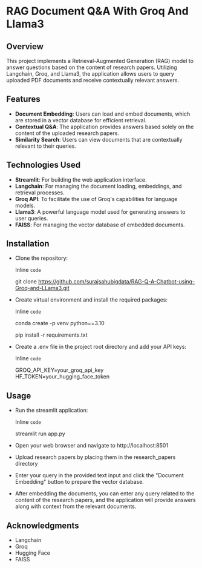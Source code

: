 # RAG Document Q&A With Groq And Llama3

## Overview
This project implements a Retrieval-Augmented Generation (RAG) model to answer questions based on the content of research papers. Utilizing Langchain, Groq, and Llama3, the application allows users to query uploaded PDF documents and receive contextually relevant answers.

## Features
+ **Document Embedding**: Users can load and embed documents, which are stored in a vector database for efficient retrieval.
+ **Contextual Q&A**: The application provides answers based solely on the content of the uploaded research papers.
+ **Similarity Search**: Users can view documents that are contextually relevant to their queries.

## Technologies Used
+ **Streamlit**: For building the web application interface.
+ **Langchain**: For managing the document loading, embeddings, and retrieval processes.
+ **Groq API**: To facilitate the use of Groq's capabilities for language models.
+ **Llama3**: A powerful language model used for generating answers to user queries.
+ **FAISS**: For managing the vector database of embedded documents.

## Installation
+ Clone the repository:

    Inline `code`

    git clone https://github.com/surajsahubigdata/RAG-Q-A-Chatbot-using-Groq-and-LLama3.git

+ Create virtual environment and install the required packages:

    Inline `code`

    conda create -p venv python==3.10

    pip install -r requirements.txt

+ Create a .env file in the project root directory and add your API keys:

    Inline `code`

    GROQ_API_KEY=your_groq_api_key
    HF_TOKEN=your_hugging_face_token

## Usage

+ Run the streamlit application:

    Inline `code`

    streamlit run app.py

+ Open your web browser and navigate to http://localhost:8501

+ Upload research papers by placing them in the research_papers directory

+ Enter your query in the provided text input and click the "Document Embedding" button to prepare the vector database.

+ After embedding the documents, you can enter any query related to the content of the research papers, and the application will     provide answers along with context from the relevant documents.

## Acknowledgments
+ Langchain
+ Groq
+ Hugging Face
+ FAISS





